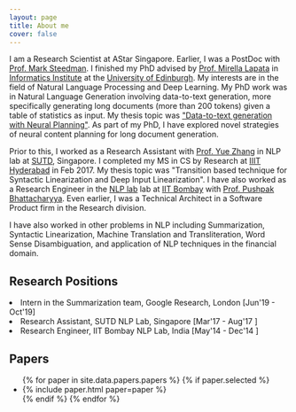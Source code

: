 ```yaml
---
layout: page
title: About me
cover: false
---
```


I am a Research Scientist at AStar Singapore. Earlier, I was a PostDoc with [Prof. Mark Steedman](https://homepages.inf.ed.ac.uk/steedman/). I finished my PhD advised by [Prof. Mirella Lapata](http://homepages.inf.ed.ac.uk/mlap/) in [Informatics Institute](http://web.inf.ed.ac.uk/) at the [University of Edinburgh](https://www.ed.ac.uk/).
My interests are in the field of Natural Language Processing and Deep Learning.
My PhD work was in Natural Language Generation involving
data-to-text generation, more specifically generating long documents (more than 200 tokens) given a table of statistics as input. 
My thesis topic was ["Data-to-text generation with Neural Planning"](https://ratishsp.github.io/assets/pdf/inf_phd_thesis.pdf).
As part of my PhD, I have explored novel strategies of neural content planning for long document generation.

Prior to this, I worked as 
a Research Assistant with [Prof. Yue Zhang](https://frcchang.github.io/) in NLP lab at [SUTD](http://www.sutd.edu.sg/), Singapore. 
I completed my MS in CS by Research at [IIIT Hyderabad](https://www.iiit.ac.in/) in Feb 2017. My thesis topic was 
"Transition based technique for Syntactic Linearization and Deep Input Linearization". 
I have also worked as a Research Engineer in the [NLP lab](http://www.cfilt.iitb.ac.in/) lab at [IIT Bombay](http://www.iitb.ac.in/) with [Prof. Pushpak Bhattacharyya](https://www.cse.iitb.ac.in/~pb/). 
Even earlier, I was a Technical Architect in a Software Product firm in the Research division.

I have also worked in other problems in NLP including Summarization, Syntactic Linearization, Machine Translation and Transliteration, Word Sense Disambiguation, and application of NLP techniques in the financial domain.

## Research Positions

<div class="row">
  <div class="col-sm-12">
      <li> Intern in the Summarization team, Google Research, London [Jun'19 - Oct'19] </li>
      <li> Research Assistant, SUTD NLP Lab, Singapore [Mar'17 - Aug'17 ] </li>
      <li> Research Engineer, IIT Bombay NLP Lab, India [May'14 - Dec'14 ] </li>
  </div>
</div>

## Papers

<ul>
{% for paper in site.data.papers.papers %}
  {% if paper.selected %}
  <li>
  {% include paper.html paper=paper %}
  </li>
  {% endif %}
{% endfor %}
</ul>

